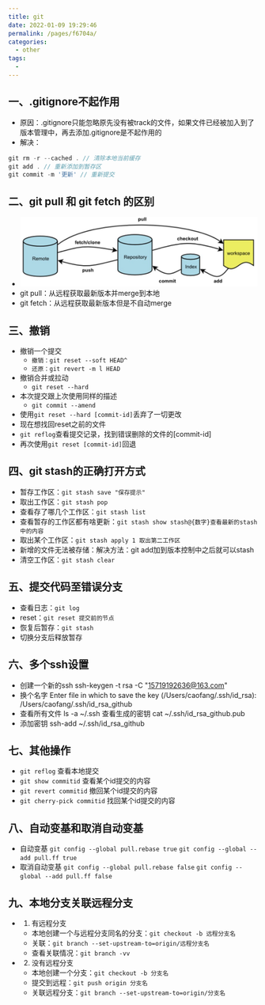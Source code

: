 ```yaml
---
title: git
date: 2022-01-09 19:29:46
permalink: /pages/f6704a/
categories:
  - other
tags:
  - 
---
```


## 一、.gitignore不起作用
- 原因：.gitignore只能忽略原先没有被track的文件，如果文件已经被加入到了版本管理中，再去添加.gitignore是不起作用的
- 解决：
```JavaScript
git rm -r --cached . // 清除本地当前缓存
git add . // 重新添加到暂存区
git commit -m '更新' // 重新提交
```
## 二、git pull 和 git fetch 的区别
- ![image.png](./assets/git.png)
- git pull：从远程获取最新版本并merge到本地
- git fetch：从远程获取最新版本但是不自动merge

## 三、撤销
- 撤销一个提交
  - `撤销：git reset --soft HEAD^`
  - `还原：git revert -m l HEAD`
- 撤销合并或拉动
  - `git reset --hard`
- 本次提交跟上次使用同样的描述
  - `git commit --amend`
- 使用`git reset --hard [commit-id]`丢弃了一切更改
- 现在想找回reset之前的文件
- `git reflog`查看提交记录，找到错误删除的文件的[commit-id]
- 再次使用`git reset [commit-id]`回退 

## 四、git stash的正确打开方式
- 暂存工作区：`git stash save "保存提示"`
- 取出工作区：`git stash pop`
- 查看存了哪几个工作区：`git stash list`
- 查看暂存的工作区都有啥更新：`git stash show stash@{数字}查看最新的stash中的内容`
- 取出某个工作区：`git stash apply 1 取出第二工作区`
- 新增的文件无法被存储：解决方法：git add加到版本控制中之后就可以stash
- 清空工作区：`git stash clear`

## 五、提交代码至错误分支
- 查看日志：`git log`
- reset：`git reset 提交前的节点`
- 恢复后暂存：`git stash`
- 切换分支后释放暂存
## 六、多个ssh设置
- 创建一个新的ssh ssh-keygen -t rsa -C "15719192636@163.com"
- 换个名字 Enter file in which to save the key (/Users/caofang/.ssh/id_rsa): /Users/caofang/.ssh/id_rsa_github
- 查看所有文件 ls -a ~/.ssh  查看生成的密钥 cat ~/.ssh/id_rsa_github.pub
- 添加密钥 ssh-add ~/.ssh/id_rsa_github

## 七、其他操作
- `git reflog` 查看本地提交
- `git show commitid` 查看某个id提交的内容
- `git revert commitid` 撤回某个id提交的内容
- `git cherry-pick commitid` 找回某个id提交的内容


## 八、自动变基和取消自动变基
- 自动变基
`git config --global pull.rebase true`
`git config --global --add pull.ff true`
- 取消自动变基
`git config --global pull.rebase false`
`git config --global --add pull.ff false`

## 九、本地分支关联远程分支
- 1. 有远程分支
  - 本地创建一个与远程分支同名的分支：`git checkout -b 远程分支名`
  - 关联：`git branch --set-upstream-to=origin/远程分支名`
  - 查看关联情况：`git branch -vv`
- 2. 没有远程分支
  - 本地创建一个分支：`git checkout -b 分支名`
  - 提交到远程：`git push origin 分支名`
  - 关联远程分支：`git branch --set-upstream-to=origin/分支名`